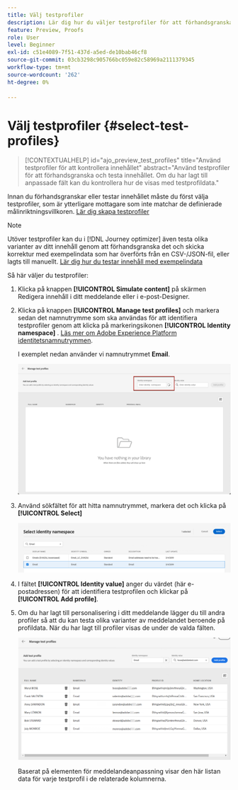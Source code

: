 ```yaml
---
title: Välj testprofiler
description: Lär dig hur du väljer testprofiler för att förhandsgranska och testa innehåll.
feature: Preview, Proofs
role: User
level: Beginner
exl-id: c51e4089-7f51-437d-a5ed-de10bab46cf8
source-git-commit: 03cb3298c905766bc059e82c58969a2111379345
workflow-type: tm+mt
source-wordcount: '262'
ht-degree: 0%

---
```


# Välj testprofiler {#select-test-profiles}

>[!CONTEXTUALHELP]
>id="ajo_preview_test_profiles"
>title="Använd testprofiler för att kontrollera innehållet"
>abstract="Använd testprofiler för att förhandsgranska och testa innehållet. Om du har lagt till anpassade fält kan du kontrollera hur de visas med testprofildata."

Innan du förhandsgranskar eller testar innehållet måste du först välja testprofiler, som är ytterligare mottagare som inte matchar de definierade målinriktningsvillkoren. [Lär dig skapa testprofiler](../audience/creating-test-profiles.md)

>[!NOTE]
>
>Utöver testprofiler kan du i [!DNL Journey optimizer] även testa olika varianter av ditt innehåll genom att förhandsgranska det och skicka korrektur med exempelindata som har överförts från en CSV-/JSON-fil, eller lagts till manuellt. [Lär dig hur du testar innehåll med exempelindata](../test-approve/simulate-sample-input.md)

Så här väljer du testprofiler:

1. Klicka på knappen **[!UICONTROL Simulate content]** på skärmen Redigera innehåll i ditt meddelande eller i e-post-Designer.

1. Klicka på knappen **[!UICONTROL Manage test profiles]** och markera sedan det namnutrymme som ska användas för att identifiera testprofiler genom att klicka på markeringsikonen **[!UICONTROL Identity namespace]** . [Läs mer om Adobe Experience Platform identitetsnamnutrymmen](../audience/get-started-identity.md).

   I exemplet nedan använder vi namnutrymmet **Email**.

   ![](../email/assets/previewselect-namespace.png)

1. Använd sökfältet för att hitta namnutrymmet, markera det och klicka på **[!UICONTROL Select]**

   ![](../email/assets/preview-email-namespace.png)

1. I fältet **[!UICONTROL Identity value]** anger du värdet (här e-postadressen) för att identifiera testprofilen och klickar på **[!UICONTROL Add profile]**.

   <!--![](assets/preview-identity-value.png)-->

1. Om du har lagt till personalisering i ditt meddelande lägger du till andra profiler så att du kan testa olika varianter av meddelandet beroende på profildata. När du har lagt till profiler visas de under de valda fälten.

   ![](../email/assets/preview-profile-list.png)

   Baserat på elementen för meddelandeanpassning visar den här listan data för varje testprofil i de relaterade kolumnerna.
